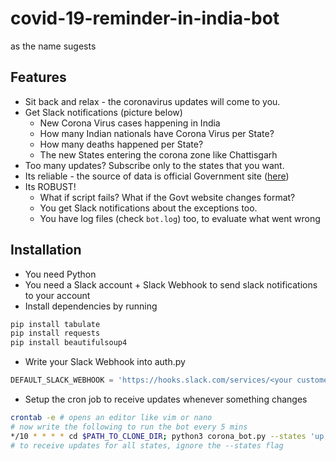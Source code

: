 # covid-19-reminder-in-india-bot
as the name sugests










## Features
- Sit back and relax - the coronavirus updates will come to you.
- Get Slack notifications (picture below)
  -  New Corona Virus cases happening in India
  -  How many Indian nationals have Corona Virus per State?
  -  How many deaths happened per State?
  -  The new States entering the corona zone like Chattisgarh
- Too many updates? Subscribe only to the states that you want.
- Its reliable - the source of data is official Government site ([here](https://mohfw.gov.in/))
- Its ROBUST! 
  - What if script fails? What if the Govt website changes format?
  - You get Slack notifications about the exceptions too.
  - You have log files (check `bot.log`) too, to evaluate what went wrong





## Installation
- You need Python
- You need a Slack account + Slack Webhook to send slack notifications to your account
- Install dependencies by running
```bash
pip install tabulate
pip install requests
pip install beautifulsoup4
```






- Write your Slack Webhook into auth.py
```python
DEFAULT_SLACK_WEBHOOK = 'https://hooks.slack.com/services/<your custome webhook url>'
```
- Setup the cron job to receive updates whenever something changes
```bash
crontab -e # opens an editor like vim or nano
# now write the following to run the bot every 5 mins
*/10 * * * * cd $PATH_TO_CLONE_DIR; python3 corona_bot.py --states 'up,bihar,maharashtra'
# to receive updates for all states, ignore the --states flag
```
